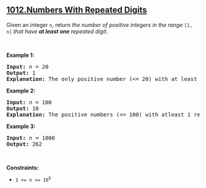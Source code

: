 ## [1012.Numbers With Repeated Digits](https://leetcode.com/problems/numbers-with-repeated-digits/)
<p>Given an integer <code>n</code>, return <em>the number of positive integers in the range </em><code>[1, n]</code><em> that have <strong>at least one</strong> repeated digit</em>.</p>

<p>&nbsp;</p>
<p><strong class="example">Example 1:</strong></p>

<pre>
<strong>Input:</strong> n = 20
<strong>Output:</strong> 1
<strong>Explanation:</strong> The only positive number (&lt;= 20) with at least 1 repeated digit is 11.
</pre>

<p><strong class="example">Example 2:</strong></p>

<pre>
<strong>Input:</strong> n = 100
<strong>Output:</strong> 10
<strong>Explanation:</strong> The positive numbers (&lt;= 100) with atleast 1 repeated digit are 11, 22, 33, 44, 55, 66, 77, 88, 99, and 100.
</pre>

<p><strong class="example">Example 3:</strong></p>

<pre>
<strong>Input:</strong> n = 1000
<strong>Output:</strong> 262
</pre>

<p>&nbsp;</p>
<p><strong>Constraints:</strong></p>

<ul>
	<li><code>1 &lt;= n &lt;= 10<sup>9</sup></code></li>
</ul>
